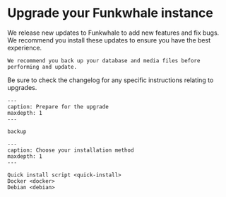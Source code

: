 # Upgrade your Funkwhale instance

We release new updates to Funkwhale to add new features and fix bugs. We recommend you install these updates to ensure you have the best experience.

```{note}
We recommend you back up your database and media files before performing and update.
```

Be sure to check the changelog for any specific instructions relating to upgrades.

```{toctree}
---
caption: Prepare for the upgrade
maxdepth: 1
---

backup

```

```{toctree}
---
caption: Choose your installation method
maxdepth: 1
---

Quick install script <quick-install>
Docker <docker>
Debian <debian>

```
